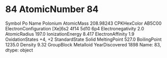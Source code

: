 # 84 AtomicNumber                                84
Symbol                                      Po
Name                                  Polonium
AtomicMass                           208.98243
CPKHexColor                             AB5C00
ElectronConfiguration    [Xe]6s2 4f14 5d10 6p4
Electronegativity                          2.0
AtomicRadius                             197.0
IonizationEnergy                         8.417
ElectronAffinity                           1.9
OxidationStates                         +4, +2
StandardState                            Solid
MeltingPoint                             527.0
BoilingPoint                            1235.0
Density                                   9.32
GroupBlock                           Metalloid
YearDiscovered                            1898
Name: 83, dtype: object